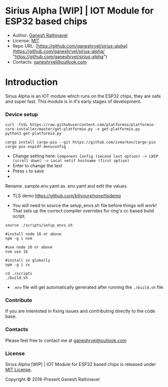 # Sirius Alpha [WIP] | IOT Module for ESP32 based chips

- Author: [Ganesh Rathinavel](https://www.linkedin.com/in/ganeshrvel "Ganesh Rathinavel")
- License: [MIT](https://github.com/ganeshrvel/sirius-alpha/blob/master/LICENSE "MIT")
- Repo URL: [https://github.com/ganeshrvel/sirius-alpha](https://github.com/ganeshrvel/sirius-alpha/ "https://github.com/ganeshrvel/sirius-alpha")
- Contacts: ganeshrvel@outlook.com

# Introduction
Sirius Alpha is an IOT module which runs on the ESP32 chips, they are safe and super fast. This module is in it's early stages of development.


### Device setup
```shell
curl -fsSL https://raw.githubusercontent.com/platformio/platformio-core-installer/master/get-platformio.py -o get-platformio.py
python3 get-platformio.py

cargo install cargo-pio --git https://github.com/ivmarkov/cargo-pio
cargo pio espidf menuconfig
```

- Change setting here: `Component Config (second last option) -> LWIP (scroll down) -> Local netif hostname (first option)`
- Enter to change the text
- Press `s` to save
- 

Rename .sample.env.yaml as .env.yaml and edit the values

- TLS demo https://github.com/killyourphone/tlsdemo

- You will need to source the setup_envs.sh file before things will work! That sets up the correct compiler overrides for ring's cc based build script.
```shell
source ./scripts/setup_envs.sh
```


```shell
#install node 16 or above
npm -g i nvm

#use node 16 or above
nvm use 16

#install zx globally
npm -g i zx
```

```shell
cd ./scripts
./build.sh
```

- `.env` file will get automatically generated after running the `./build.sh` file

### Contribute
If you are interested in fixing issues and contributing directly to the code base.

### Contacts
Please feel free to contact me at ganeshrvel@outlook.com

### License
Sirius Alpha [WIP] | IOT Module for ESP32 based chips is released under [MIT License](https://github.com/ganeshrvel/sirius-alpha/blob/master/LICENSE "MIT License").

Copyright © 2018-Present Ganesh Rathinavel
